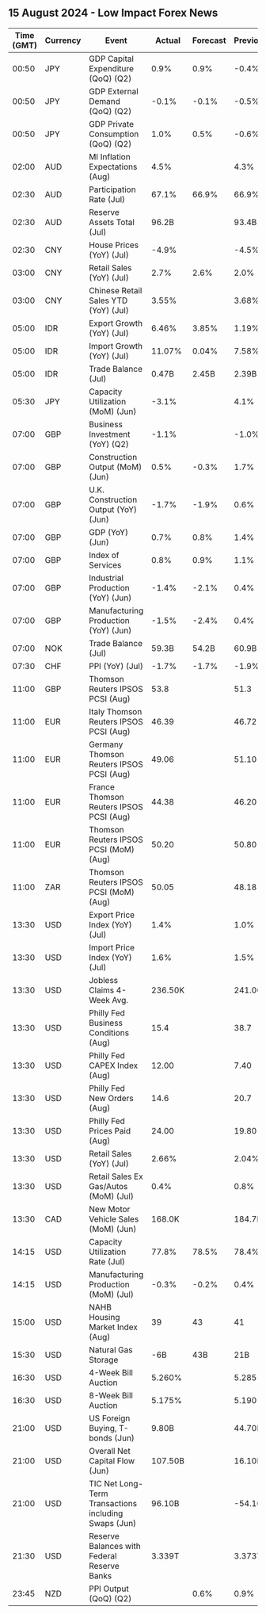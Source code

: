 ## 15 August 2024 - Low Impact Forex News

| Time (GMT) | Currency | Event | Actual | Forecast | Previous |
|------|----------|-------|--------|----------|----------|
| 00:50 | JPY | GDP Capital Expenditure (QoQ) (Q2) | 0.9% | 0.9% | -0.4% |
| 00:50 | JPY | GDP External Demand (QoQ) (Q2) | -0.1% | -0.1% | -0.5% |
| 00:50 | JPY | GDP Private Consumption (QoQ) (Q2) | 1.0% | 0.5% | -0.6% |
| 02:00 | AUD | MI Inflation Expectations (Aug) | 4.5% |  | 4.3% |
| 02:30 | AUD | Participation Rate (Jul) | 67.1% | 66.9% | 66.9% |
| 02:30 | AUD | Reserve Assets Total (Jul) | 96.2B |  | 93.4B |
| 02:30 | CNY | House Prices (YoY) (Jul) | -4.9% |  | -4.5% |
| 03:00 | CNY | Retail Sales (YoY) (Jul) | 2.7% | 2.6% | 2.0% |
| 03:00 | CNY | Chinese Retail Sales YTD (YoY) (Jul) | 3.55% |  | 3.68% |
| 05:00 | IDR | Export Growth (YoY) (Jul) | 6.46% | 3.85% | 1.19% |
| 05:00 | IDR | Import Growth (YoY) (Jul) | 11.07% | 0.04% | 7.58% |
| 05:00 | IDR | Trade Balance (Jul) | 0.47B | 2.45B | 2.39B |
| 05:30 | JPY | Capacity Utilization (MoM) (Jun) | -3.1% |  | 4.1% |
| 07:00 | GBP | Business Investment (YoY) (Q2) | -1.1% |  | -1.0% |
| 07:00 | GBP | Construction Output (MoM) (Jun) | 0.5% | -0.3% | 1.7% |
| 07:00 | GBP | U.K. Construction Output (YoY) (Jun) | -1.7% | -1.9% | 0.6% |
| 07:00 | GBP | GDP (YoY) (Jun) | 0.7% | 0.8% | 1.4% |
| 07:00 | GBP | Index of Services | 0.8% | 0.9% | 1.1% |
| 07:00 | GBP | Industrial Production (YoY) (Jun) | -1.4% | -2.1% | 0.4% |
| 07:00 | GBP | Manufacturing Production (YoY) (Jun) | -1.5% | -2.4% | 0.4% |
| 07:00 | NOK | Trade Balance (Jul) | 59.3B | 54.2B | 60.9B |
| 07:30 | CHF | PPI (YoY) (Jul) | -1.7% | -1.7% | -1.9% |
| 11:00 | GBP | Thomson Reuters IPSOS PCSI (Aug) | 53.8 |  | 51.3 |
| 11:00 | EUR | Italy Thomson Reuters IPSOS PCSI (Aug) | 46.39 |  | 46.72 |
| 11:00 | EUR | Germany Thomson Reuters IPSOS PCSI (Aug) | 49.06 |  | 51.10 |
| 11:00 | EUR | France Thomson Reuters IPSOS PCSI (Aug) | 44.38 |  | 46.20 |
| 11:00 | EUR | Thomson Reuters IPSOS PCSI (MoM) (Aug) | 50.20 |  | 50.80 |
| 11:00 | ZAR | Thomson Reuters IPSOS PCSI (MoM) (Aug) | 50.05 |  | 48.18 |
| 13:30 | USD | Export Price Index (YoY) (Jul) | 1.4% |  | 1.0% |
| 13:30 | USD | Import Price Index (YoY) (Jul) | 1.6% |  | 1.5% |
| 13:30 | USD | Jobless Claims 4-Week Avg. | 236.50K |  | 241.00K |
| 13:30 | USD | Philly Fed Business Conditions (Aug) | 15.4 |  | 38.7 |
| 13:30 | USD | Philly Fed CAPEX Index (Aug) | 12.00 |  | 7.40 |
| 13:30 | USD | Philly Fed New Orders (Aug) | 14.6 |  | 20.7 |
| 13:30 | USD | Philly Fed Prices Paid (Aug) | 24.00 |  | 19.80 |
| 13:30 | USD | Retail Sales (YoY) (Jul) | 2.66% |  | 2.04% |
| 13:30 | USD | Retail Sales Ex Gas/Autos (MoM) (Jul) | 0.4% |  | 0.8% |
| 13:30 | CAD | New Motor Vehicle Sales (MoM) (Jun) | 168.0K |  | 184.7K |
| 14:15 | USD | Capacity Utilization Rate (Jul) | 77.8% | 78.5% | 78.4% |
| 14:15 | USD | Manufacturing Production (MoM) (Jul) | -0.3% | -0.2% | 0.4% |
| 15:00 | USD | NAHB Housing Market Index (Aug) | 39 | 43 | 41 |
| 15:30 | USD | Natural Gas Storage | -6B | 43B | 21B |
| 16:30 | USD | 4-Week Bill Auction | 5.260% |  | 5.285% |
| 16:30 | USD | 8-Week Bill Auction | 5.175% |  | 5.190% |
| 21:00 | USD | US Foreign Buying, T-bonds (Jun) | 9.80B |  | 44.70B |
| 21:00 | USD | Overall Net Capital Flow (Jun) | 107.50B |  | 16.10B |
| 21:00 | USD | TIC Net Long-Term Transactions including Swaps (Jun) | 96.10B |  | -54.10B |
| 21:30 | USD | Reserve Balances with Federal Reserve Banks | 3.339T |  | 3.373T |
| 23:45 | NZD | PPI Output (QoQ) (Q2) |  | 0.6% | 0.9% |
